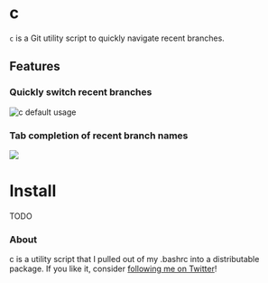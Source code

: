# c

`c` is a Git utility script to quickly navigate recent branches.

## Features

### Quickly switch recent branches

![c default usage](http://andrewray.me/stuff/c-command.gif)

### Tab completion of recent branch names

![](http://andrewray.me/stuff/c-tab-command.gif)

# Install

TODO

### About

c is a utility script that I pulled out of my .bashrc into a distributable package. If you like it, consider [following me on Twitter](https://twitter.com/andrewray)!
